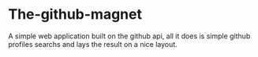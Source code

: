 # The-github-magnet
A simple web application built on the github api, all it does is simple github profiles searchs and lays the result on a nice layout.
